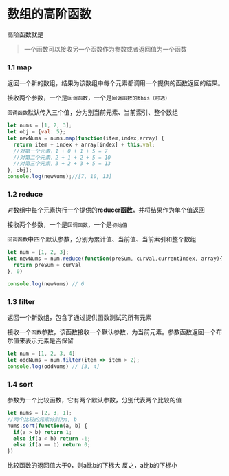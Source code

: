 #  数组的高阶函数
高阶函数就是

>一个函数可以接收另一个函数作为参数或者返回值为一个函数
### 1.1 map
返回一个新的数组，结果为该数组中每个元素都调用一个提供的函数返回的结果。

接收两个参数，一个是`回调函数`，一个是`回调函数的this（可选）`

`回调函数`默认传入三个值，分为别当前元素、当前索引、整个数组
```js
let nums = [1, 2, 3];
let obj = {val: 5};
let newNums = nums.map(function(item,index,array) {
  return item + index + array[index] + this.val; 
  //对第一个元素，1 + 0 + 1 + 5 = 7
  //对第二个元素，2 + 1 + 2 + 5 = 10
  //对第三个元素，3 + 2 + 3 + 5 = 13
}, obj);
console.log(newNums);//[7, 10, 13]
```

### 1.2 reduce
对数组中每个元素执行一个提供的**reducer函数**，并将结果作为单个值返回

接收两个参数，一个是`回调函数`，一个是`初始值`

`回调函数`中四个默认参数，分别为累计值、当前值、当前索引和整个数组
```js
let num = [1, 2, 3];
let newNums = num.reduce(function(preSum, curVal,currentIndex, array){
  return preSum + curVal
}, 0)

console.log(newNums) // 6
```
### 1.3 filter
返回一个新数组，包含了通过提供函数测试的所有元素

接收一个`函数`参数，该函数接收一个默认参数，为当前元素。参数函数返回一个布尔值来表示元素是否保留

```js
let num = [1, 2, 3, 4]
let oddNums = num.filter(item => item > 2);
console.log(oddNums) // [3, 4]
```

### 1.4 sort

参数为一个比较函数，它有两个默认参数，分别代表两个比较的值
```js
let nums = [2, 3, 1];
//两个比较的元素分别为a, b
nums.sort(function(a, b) {
  if(a > b) return 1;
  else if(a < b) return -1;
  else if(a == b) return 0;
})
```
比较函数的返回值大于0，则a比b的下标大
反之，a比b的下标小
